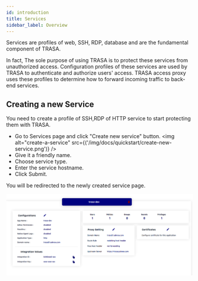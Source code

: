 ```yaml
---
id: introduction
title: Services
sidebar_label: Overview
---
```



Services are profiles of web, SSH, RDP, database and are the fundamental component of TRASA. 



In fact, The sole purpose of using TRASA is to protect these services from unauthorized access. Configuration profiles of these services are used by TRASA to authenticate and authorize users' access. TRASA access proxy uses these profiles to determine how to forward incoming traffic to back-end services.



## Creating a new Service
You need to create a profile of SSH,RDP of HTTP service to start protecting them with TRASA.

* Go to Services page and click "Create new service" button.
<img alt="create-a-service" src={('/img/docs/quickstart/create-new-service.png')} />  
* Give it a friendly name.
* Choose service type.
* Enter the service hostname.
* Click Submit.

You will be redirected to the newly created service page.

![service profile](./service-profile.png 'Example of Web Service Profile')
